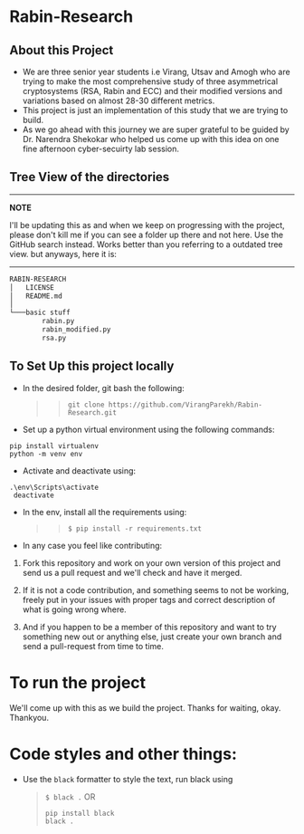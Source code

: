 # Rabin-Research

## About this Project

- We are three senior year students i.e Virang, Utsav and Amogh who are trying to make the most comprehensive study of three asymmetrical cryptosystems (RSA, Rabin and ECC) and their modified versions and variations based on almost 28-30 different metrics.
- This project is just an implementation of this study that we are trying to build.
- As we go ahead with this journey we are super grateful to be guided by Dr. Narendra Shekokar who helped us come up with this idea on one fine afternoon cyber-secuirty lab session.

## Tree View of the directories

---

**NOTE**

I'll be updating this as and when we keep on progressing with the project, please don't kill me if you can see a folder up there and not here. Use the GitHub search instead. Works better than you referring to a outdated tree view. but anyways, here it is:

---

```bash
RABIN-RESEARCH
│   LICENSE
│   README.md
│
└───basic stuff
        rabin.py
        rabin_modified.py
        rsa.py
```

## To Set Up this project locally

- In the desired folder, git bash the following:
  > > `git clone https://github.com/VirangParekh/Rabin-Research.git`
- Set up a python virtual environment using the following commands:

```console
pip install virtualenv
python -m venv env
```

- Activate and deactivate using:

```console
.\env\Scripts\activate
 deactivate
```

- In the env, install all the requirements using:

  > > `$ pip install -r requirements.txt`

- In any case you feel like contributing:

1. Fork this repository and work on your own version of this project and send us a pull request and we'll check and have it merged.

2. If it is not a code contribution, and something seems to not be working, freely put in your issues with proper tags and correct description of what is going wrong where.

3. And if you happen to be a member of this repository and want to try something new out or anything else, just create your own branch and send a pull-request from time to time.

# To run the project

We'll come up with this as we build the project. Thanks for waiting, okay. Thankyou.

# Code styles and other things:

- Use the `black` formatter to style the text, run black using
  > `$ black .`
  > OR
  >
  > ```python
  > pip install black
  > black .
  > ```
